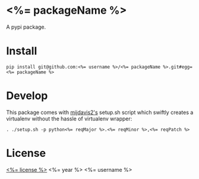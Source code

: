 # <%= packageName %>

A pypi package.

# Install

```
pip install git@github.com:<%= username %>/<%= packageName %>.git#egg=<%= packageName %>
```

# Develop

This package comes with [mijdavis2's](httpe://github.com/mijdavis2) setup.sh script which swiftly
creates a virtualenv without the hassle of virtualenv wrapper:

```
. ./setup.sh -p python<%= reqMajor %>.<%= reqMinor %>,<%= reqPatch %>
```

# License

[<%= license %>](LICENSE) <%= year %> <%= username %>

